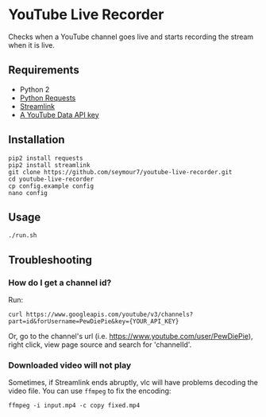 # YouTube Live Recorder

Checks when a YouTube channel goes live and starts recording the stream when it is live.

## Requirements

* Python 2
* [Python Requests](http://docs.python-requests.org/en/master/)
* [Streamlink](https://github.com/streamlink/streamlink)
* [A YouTube Data API key](https://developers.google.com/youtube/registering_an_application)

## Installation

```
pip2 install requests
pip2 install streamlink
git clone https://github.com/seymour7/youtube-live-recorder.git
cd youtube-live-recorder
cp config.example config
nano config
```

## Usage

```
./run.sh
```

## Troubleshooting

### How do I get a channel id?

Run:

```
curl https://www.googleapis.com/youtube/v3/channels?part=id&forUsername=PewDiePie&key={YOUR_API_KEY}
```

Or, go to the channel's url (i.e. https://www.youtube.com/user/PewDiePie), right click, view page source and search for 'channelId'.

### Downloaded video will not play

Sometimes, if Streamlink ends abruptly, vlc will have problems decoding the video file. You can use `ffmpeg` to fix the encoding:

```
ffmpeg -i input.mp4 -c copy fixed.mp4
```
